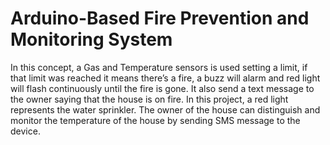 # Arduino-Based Fire Prevention and Monitoring System
In this concept, a Gas and Temperature sensors is used setting a limit, if that limit was reached it means there’s a fire, a buzz will alarm and red light will flash continuously until the fire is gone. It also send a text message to the owner saying that the house is on fire. In this project, a red light represents the water sprinkler.
The owner of the house can distinguish and monitor the temperature of the house by sending SMS message to the device.